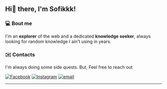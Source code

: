 ## Hi👋 there, I'm Sofikkk!
### 💻 Bout me

I'm an **explorer** of the web and a dedicated **knowledge seeker**, always looking for random knowledge I ain't using in years.

### ✉️ Contacts

I'm always doing some side quests.
But, Feel free to reach out

[![Facebook](https://img.shields.io/badge/Facebook-%231877F2.svg?logo=Facebook&logoColor=white)](https://facebook.com/sofikuw) [![Instagram](https://img.shields.io/badge/Instagram-%23E4405F.svg?logo=Instagram&logoColor=white)](https://instagram.com/sofikuw) [![email](https://img.shields.io/badge/Email-D14836?logo=gmail&logoColor=white)](mailto:84sofik@gmail.com) 

-----
